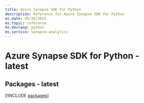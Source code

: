 ```yaml
---
title: Azure Synapse SDK for Python
description: Reference for Azure Synapse SDK for Python
ms.date: 05/26/2025
ms.topic: reference
ms.devlang: python
ms.service: synapse-analytics
---
```

# Azure Synapse SDK for Python - latest
## Packages - latest
[!INCLUDE [packages](synapse-index.md)]
